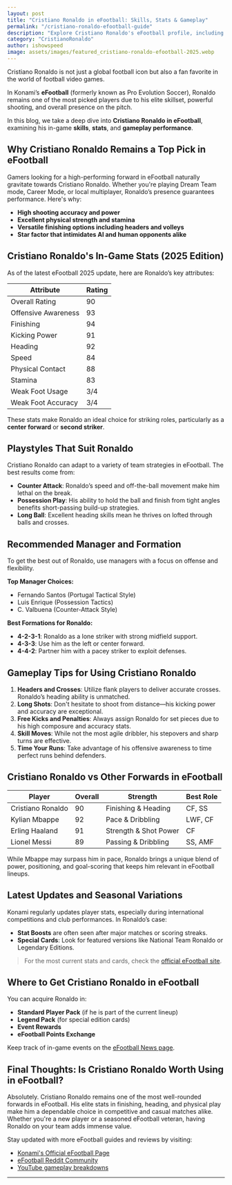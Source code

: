 ```yaml
---
layout: post
title: "Cristiano Ronaldo in eFootball: Skills, Stats & Gameplay"
permalink: "/cristiano-ronaldo-efootball-guide"
description: "Explore Cristiano Ronaldo's eFootball profile, including gameplay skills, stats, and how he performs in Konami’s top football simulation."
category: "CristianoRonaldo"
author: ishowspeed
image: assets/images/featured_cristiano-ronaldo-efootball-2025.webp
---
```


Cristiano Ronaldo is not just a global football icon but also a fan favorite in the world of football video games. 

In Konami’s **eFootball** (formerly known as Pro Evolution Soccer), Ronaldo remains one of the most picked players due to his elite skillset, powerful shooting, and overall presence on the pitch. 

In this blog, we take a deep dive into **Cristiano Ronaldo in eFootball**, examining his in-game **skills**, **stats**, and **gameplay performance**.

## Why Cristiano Ronaldo Remains a Top Pick in eFootball

Gamers looking for a high-performing forward in eFootball naturally gravitate towards Cristiano Ronaldo. Whether you're playing Dream Team mode, Career Mode, or local multiplayer, Ronaldo’s presence guarantees performance. Here's why:

* **High shooting accuracy and power**
* **Excellent physical strength and stamina**
* **Versatile finishing options including headers and volleys**
* **Star factor that intimidates AI and human opponents alike**

## Cristiano Ronaldo's In-Game Stats (2025 Edition)

As of the latest eFootball 2025 update, here are Ronaldo’s key attributes:

| Attribute           | Rating |
| ------------------- | ------ |
| Overall Rating      | 90     |
| Offensive Awareness | 93     |
| Finishing           | 94     |
| Kicking Power       | 91     |
| Heading             | 92     |
| Speed               | 84     |
| Physical Contact    | 88     |
| Stamina             | 83     |
| Weak Foot Usage     | 3/4    |
| Weak Foot Accuracy  | 3/4    |

These stats make Ronaldo an ideal choice for striking roles, particularly as a **center forward** or **second striker**.

## Playstyles That Suit Ronaldo

Cristiano Ronaldo can adapt to a variety of team strategies in eFootball. The best results come from:

* **Counter Attack**: Ronaldo’s speed and off-the-ball movement make him lethal on the break.
* **Possession Play**: His ability to hold the ball and finish from tight angles benefits short-passing build-up strategies.
* **Long Ball**: Excellent heading skills mean he thrives on lofted through balls and crosses.

## Recommended Manager and Formation

To get the best out of Ronaldo, use managers with a focus on offense and flexibility.

**Top Manager Choices:**

* Fernando Santos (Portugal Tactical Style)
* Luis Enrique (Possession Tactics)
* C. Valbuena (Counter-Attack Style)

**Best Formations for Ronaldo:**

* **4-2-3-1**: Ronaldo as a lone striker with strong midfield support.
* **4-3-3**: Use him as the left or center forward.
* **4-4-2**: Partner him with a pacey striker to exploit defenses.

## Gameplay Tips for Using Cristiano Ronaldo

1. **Headers and Crosses**: Utilize flank players to deliver accurate crosses. Ronaldo’s heading ability is unmatched.
2. **Long Shots**: Don't hesitate to shoot from distance—his kicking power and accuracy are exceptional.
3. **Free Kicks and Penalties**: Always assign Ronaldo for set pieces due to his high composure and accuracy stats.
4. **Skill Moves**: While not the most agile dribbler, his stepovers and sharp turns are effective.
5. **Time Your Runs**: Take advantage of his offensive awareness to time perfect runs behind defenders.

## Cristiano Ronaldo vs Other Forwards in eFootball

| Player            | Overall | Strength              | Best Role |
| ----------------- | ------- | --------------------- | --------- |
| Cristiano Ronaldo | 90      | Finishing & Heading   | CF, SS    |
| Kylian Mbappe     | 92      | Pace & Dribbling      | LWF, CF   |
| Erling Haaland    | 91      | Strength & Shot Power | CF        |
| Lionel Messi      | 89      | Passing & Dribbling   | SS, AMF   |

While Mbappe may surpass him in pace, Ronaldo brings a unique blend of power, positioning, and goal-scoring that keeps him relevant in eFootball lineups.

## Latest Updates and Seasonal Variations

Konami regularly updates player stats, especially during international competitions and club performances. In Ronaldo’s case:

* **Stat Boosts** are often seen after major matches or scoring streaks.
* **Special Cards**: Look for featured versions like National Team Ronaldo or Legendary Editions.

> For the most current stats and cards, check the [official eFootball site](https://www.konami.com/efootball/en/).

## Where to Get Cristiano Ronaldo in eFootball

You can acquire Ronaldo in:

* **Standard Player Pack** (if he is part of the current lineup)
* **Legend Pack** (for special edition cards)
* **Event Rewards**
* **eFootball Points Exchange**

Keep track of in-game events on the [eFootball News page](https://www.konami.com/efootball/en/news/).

## Final Thoughts: Is Cristiano Ronaldo Worth Using in eFootball?

Absolutely. Cristiano Ronaldo remains one of the most well-rounded forwards in eFootball. His elite stats in finishing, heading, and physical play make him a dependable choice in competitive and casual matches alike. Whether you're a new player or a seasoned eFootball veteran, having Ronaldo on your team adds immense value.

Stay updated with more eFootball guides and reviews by visiting:

* [Konami's Official eFootball Page](https://www.konami.com/efootball/en/)
* [eFootball Reddit Community](https://www.reddit.com/r/eFootball/)
* [YouTube gameplay breakdowns](https://www.youtube.com/results?search_query=cristiano+ronaldo+efootball+2025)

---
